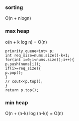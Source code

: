 ### sorting
O(n + nlogn)
### max heap
o(n + k log n) = O(n)
```
priority_queue<int> p;
int req_size=nums.size()-k+1;
for(int i=0;i<nums.size();i++){
p.push(nums[i]);
if(i>=req_size){
p.pop();
}
// cout<<p.top();
}
return p.top();
```
### min heap
O(n + (n-k) log (n-k)) = O(n)